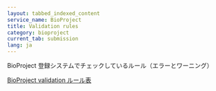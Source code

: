 ```yaml
---
layout: tabbed_indexed_content
service_name: BioProject
title: Validation rules
category: bioproject
current_tab: submission
lang: ja
---
```


BioProject 登録システムでチェックしているルール（エラーとワーニング）

[BioProject validation ルール表](https://docs.google.com/spreadsheets/d/1DUfLljVrzpVNgWDpCaNOLgYR8SeALTsNr2m51_Fc9FQ/edit?gid=1261957088#gid=1261957088)

<div id="rule">

</div>
